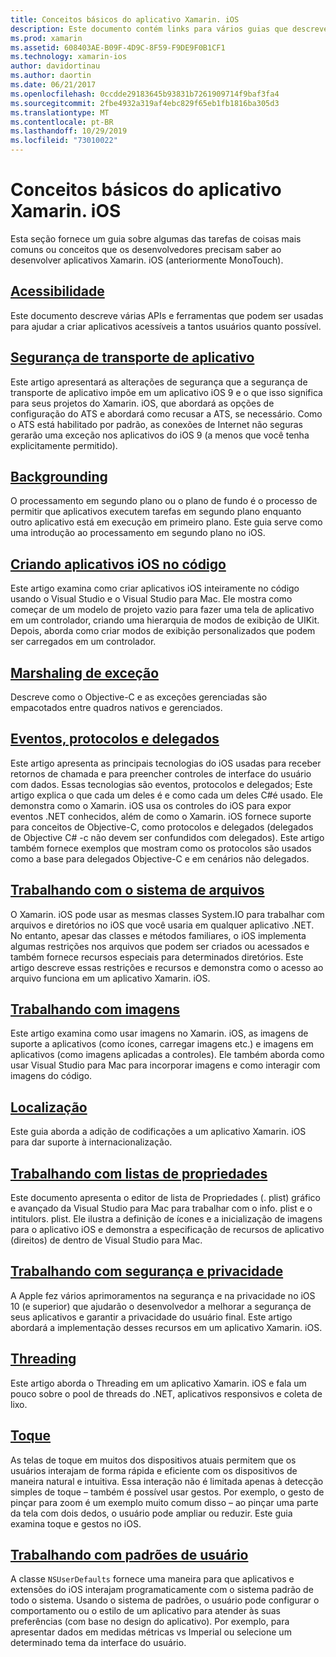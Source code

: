 ```yaml
---
title: Conceitos básicos do aplicativo Xamarin. iOS
description: Este documento contém links para vários guias que descrevem conceitos fundamentais para o desenvolvimento do Xamarin. iOS, como segurança de transporte de aplicativo, plano de fundo, eventos e Threading.
ms.prod: xamarin
ms.assetid: 608403AE-B09F-4D9C-8F59-F9DE9F0B1CF1
ms.technology: xamarin-ios
author: davidortinau
ms.author: daortin
ms.date: 06/21/2017
ms.openlocfilehash: 0ccdde29183645b93831b7261909714f9baf3fa4
ms.sourcegitcommit: 2fbe4932a319af4ebc829f65eb1fb1816ba305d3
ms.translationtype: MT
ms.contentlocale: pt-BR
ms.lasthandoff: 10/29/2019
ms.locfileid: "73010022"
---
```

# <a name="xamarinios-application-fundamentals"></a>Conceitos básicos do aplicativo Xamarin. iOS

Esta seção fornece um guia sobre algumas das tarefas de coisas mais comuns ou conceitos que os desenvolvedores precisam saber ao desenvolver aplicativos Xamarin. iOS (anteriormente MonoTouch).

## <a name="accessibilityiosapp-fundamentalsaccessibilitymd"></a>[Acessibilidade](~/ios/app-fundamentals/accessibility.md)

Este documento descreve várias APIs e ferramentas que podem ser usadas para ajudar a criar aplicativos acessíveis a tantos usuários quanto possível.

## <a name="app-transport-securityiosapp-fundamentalsatsmd"></a>[Segurança de transporte de aplicativo](~/ios/app-fundamentals/ats.md)

Este artigo apresentará as alterações de segurança que a segurança de transporte de aplicativo impõe em um aplicativo iOS 9 e o que isso significa para seus projetos do Xamarin. iOS, que abordará as opções de configuração do ATS e abordará como recusar a ATS, se necessário. Como o ATS está habilitado por padrão, as conexões de Internet não seguras gerarão uma exceção nos aplicativos do iOS 9 (a menos que você tenha explicitamente permitido).

## <a name="backgroundingiosapp-fundamentalsbackgroundingindexmd"></a>[Backgrounding](~/ios/app-fundamentals/backgrounding/index.md)

O processamento em segundo plano ou o plano de fundo é o processo de permitir que aplicativos executem tarefas em segundo plano enquanto outro aplicativo está em execução em primeiro plano. Este guia serve como uma introdução ao processamento em segundo plano no iOS.

## <a name="creating-ios-applications-in-codeiosapp-fundamentalsios-code-onlymd"></a>[Criando aplicativos iOS no código](~/ios/app-fundamentals/ios-code-only.md)

Este artigo examina como criar aplicativos iOS inteiramente no código usando o Visual Studio e o Visual Studio para Mac. Ele mostra como começar de um modelo de projeto vazio para fazer uma tela de aplicativo em um controlador, criando uma hierarquia de modos de exibição de UIKit. Depois, aborda como criar modos de exibição personalizados que podem ser carregados em um controlador.

## <a name="exception-marshalingiosplatformexception-marshalingmd"></a>[Marshaling de exceção](~/ios/platform/exception-marshaling.md)

Descreve como o Objective-C e as exceções gerenciadas são empacotados entre quadros nativos e gerenciados.

## <a name="events-protocols-and-delegatesiosapp-fundamentalsdelegates-protocols-and-eventsmd"></a>[Eventos, protocolos e delegados](~/ios/app-fundamentals/delegates-protocols-and-events.md)

Este artigo apresenta as principais tecnologias do iOS usadas para receber retornos de chamada e para preencher controles de interface do usuário com dados. Essas tecnologias são eventos, protocolos e delegados; Este artigo explica o que cada um deles é e como cada um deles C#é usado. Ele demonstra como o Xamarin. iOS usa os controles do iOS para expor eventos .NET conhecidos, além de como o Xamarin. iOS fornece suporte para conceitos de Objective-C, como protocolos e delegados (delegados de Objective C# -c não devem ser confundidos com delegados). Este artigo também fornece exemplos que mostram como os protocolos são usados como a base para delegados Objective-C e em cenários não delegados.

## <a name="working-with-the-file-systemiosapp-fundamentalsfile-systemmd"></a>[Trabalhando com o sistema de arquivos](~/ios/app-fundamentals/file-system.md)

O Xamarin. iOS pode usar as mesmas classes System.IO para trabalhar com arquivos e diretórios no iOS que você usaria em qualquer aplicativo .NET. No entanto, apesar das classes e métodos familiares, o iOS implementa algumas restrições nos arquivos que podem ser criados ou acessados e também fornece recursos especiais para determinados diretórios. Este artigo descreve essas restrições e recursos e demonstra como o acesso ao arquivo funciona em um aplicativo Xamarin. iOS.

## <a name="working-with-imagesiosapp-fundamentalsimages-iconsindexmd"></a>[Trabalhando com imagens](~/ios/app-fundamentals/images-icons/index.md)

Este artigo examina como usar imagens no Xamarin. iOS, as imagens de suporte a aplicativos (como ícones, carregar imagens etc.) e imagens em aplicativos (como imagens aplicadas a controles). Ele também aborda como usar Visual Studio para Mac para incorporar imagens e como interagir com imagens do código.

## <a name="localizationiosapp-fundamentalslocalizationindexmd"></a>[Localização](~/ios/app-fundamentals/localization/index.md)

Este guia aborda a adição de codificações a um aplicativo Xamarin. iOS para dar suporte à internacionalização.

## <a name="working-with-property-listsiosapp-fundamentalsindexmd"></a>[Trabalhando com listas de propriedades](~/ios/app-fundamentals/index.md)

Este documento apresenta o editor de lista de Propriedades (. plist) gráfico e avançado da Visual Studio para Mac para trabalhar com o info. plist e o intitulors. plist. Ele ilustra a definição de ícones e a inicialização de imagens para o aplicativo iOS e demonstra a especificação de recursos de aplicativo (direitos) de dentro de Visual Studio para Mac.

## <a name="working-with-security-and-privacyiosapp-fundamentalssecurity-privacymd"></a>[Trabalhando com segurança e privacidade](~/ios/app-fundamentals/security-privacy.md)

A Apple fez vários aprimoramentos na segurança e na privacidade no iOS 10 (e superior) que ajudarão o desenvolvedor a melhorar a segurança de seus aplicativos e garantir a privacidade do usuário final. Este artigo abordará a implementação desses recursos em um aplicativo Xamarin. iOS.

## <a name="threadingiosapp-fundamentalsthreadingmd"></a>[Threading](~/ios/app-fundamentals/threading.md)

Este artigo aborda o Threading em um aplicativo Xamarin. iOS e fala um pouco sobre o pool de threads do .NET, aplicativos responsivos e coleta de lixo.

## <a name="touchiosapp-fundamentalstouchindexmd"></a>[Toque](~/ios/app-fundamentals/touch/index.md)

As telas de toque em muitos dos dispositivos atuais permitem que os usuários interajam de forma rápida e eficiente com os dispositivos de maneira natural e intuitiva. Essa interação não é limitada apenas à detecção simples de toque – também é possível usar gestos. Por exemplo, o gesto de pinçar para zoom é um exemplo muito comum disso – ao pinçar uma parte da tela com dois dedos, o usuário pode ampliar ou reduzir. Este guia examina toque e gestos no iOS.

## <a name="working-with-user-defaultsiosapp-fundamentalsuser-defaultsmd"></a>[Trabalhando com padrões de usuário](~/ios/app-fundamentals/user-defaults.md)

A classe `NSUserDefaults` fornece uma maneira para que aplicativos e extensões do iOS interajam programaticamente com o sistema padrão de todo o sistema. Usando o sistema de padrões, o usuário pode configurar o comportamento ou o estilo de um aplicativo para atender às suas preferências (com base no design do aplicativo). Por exemplo, para apresentar dados em medidas métricas vs Imperial ou selecione um determinado tema da interface do usuário.
